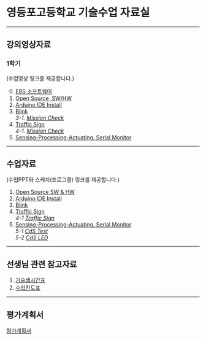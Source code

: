 # 영등포고등학교 기술수업 자료실

---
## 강의영상자료  

### 1학기  
(수업영상 링크를 제공합니다.)  

0. [EBS 소프트웨어](https://www.youtube.com/watch?v=0U0ve_HFUL8&index=1&list=PLvNzObWMMx6sOn-8v4n-03AvN0WJesphL)  
1. [Open Source  SW/HW](https://youtu.be/uzxkh0Kuxw4)  
2. [Arduino IDE Install](https://youtu.be/maocBcSlXoI)  
3. [Blink]( https://youtu.be/PdWDSBaDjAk)  
  *3-1. [Mission Check](https://youtu.be/gQwkho2GFw4)*  
4. [Traffic Sign](https://youtu.be/-ZfHFw6LWpg)  
  *4-1. [Mission Check](https://youtu.be/36Rng_rK9Ac)*  
5. [Sensing-Processing-Actuating, Serial Monitor](https://youtu.be/d-yImQZi-rE)  
  
  
---
## 수업자료
(수업PPT와 스케치(프로그램) 링크를 제공합니다.)
1. [Open Source SW & HW](https://1drv.ms/p/s!AuczxMq8lCmfqxL6RUZcV3rNwly1)    
2. [Arduino IDE Install](https://1drv.ms/p/s!AuczxMq8lCmfqxNV--n-ezM_aEAB)    
3. [Blink](https://1drv.ms/p/s!AuczxMq8lCmfqxdWAat3HAwLYn5c)    
4. [Traffic Sign](https://1drv.ms/p/s!AuczxMq8lCmfqyb1Uf4ST8qIkgfE)    
  *4-1 [Traffic Sign](https://github.com/mtinet/tech/blob/master/Traffic_Sign/Traffic_Sign.ino)*    
5. [Sensing-Processing-Actuating, Serial Monitor](https://1drv.ms/p/s!AuczxMq8lCmfqyeYfiT7ebj9rYrQ)    
  *5-1 [CdS Test](https://github.com/mtinet/tech/blob/master/CdS_test/CdS_test.ino)*    
  *5-2 [CdS LED](https://github.com/mtinet/tech/blob/master/CdS_led/CdS_led.ino)*    
    
---
## 선생님 관련 참고자료  
1. [기술샘시간표](https://docs.google.com/presentation/d/1Cvb758ILrGwJwOGEWjotMPziGf45rx0jRTh863w12dc/edit?usp=sharing)  
2. [수업진도표](https://docs.google.com/spreadsheets/d/1-CA9rqCuhi_lfbfPPH5vlXms9xTWV8lpVEOSls11wp0/edit?usp=sharing)  


---
## 평가계획서  

[평가계획서]()
